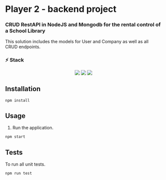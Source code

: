 # Player 2 - backend project 
### CRUD RestAPI in NodeJS and Mongodb for the rental control of a School Library
This solution includes the models for User and Company as well as all CRUD endpoints.
### :zap: Stack
<p align="center">
  <img src="https://img.shields.io/badge/Node.js-67a05b?style=for-the-badge&logo=Node.js&logoColor=white&link=https://github.com/YgorSansone/player2_desafio" />
  <img src="https://img.shields.io/badge/MongoDB-4EA94B?style=for-the-badge&logo=mongodb&logoColor=white&link=https://github.com/YgorSansone/player2_desafio" />
  <img src="https://img.shields.io/badge/Heroku-430098?style=for-the-badge&logo=heroku&logoColor=white&link=https://github.com/YgorSansone/player2_desafio" />
</p>

## Installation
```bash
npm install
```
## Usage
1. Run the application.
```bash
npm start
```
## Tests
To run all unit tests.
```bash
npm run test
```
